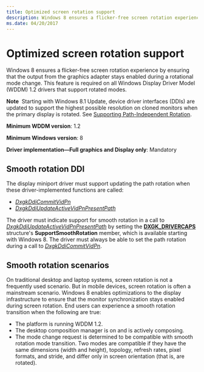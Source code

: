 ```yaml
---
title: Optimized screen rotation support
description: Windows 8 ensures a flicker-free screen rotation experience by ensuring that the output from the graphics adapter stays enabled during a rotational mode change.
ms.date: 04/20/2017
---
```


# Optimized screen rotation support


Windows 8 ensures a flicker-free screen rotation experience by ensuring that the output from the graphics adapter stays enabled during a rotational mode change. This feature is required on all Windows Display Driver Model (WDDM) 1.2 drivers that support rotated modes.

**Note**  Starting with Windows 8.1 Update, device driver interfaces (DDIs) are updated to support the highest possible resolution on cloned monitors when the primary display is rotated. See [Supporting Path-Independent Rotation](supporting-path-independent-rotation.md).

 

**Minimum WDDM version**: 1.2

**Minimum Windows version**: 8

**Driver implementation—Full graphics and Display only**: Mandatory


 

## <span id="Smooth_rotation_DDI"></span><span id="smooth_rotation_ddi"></span><span id="SMOOTH_ROTATION_DDI"></span>Smooth rotation DDI


The display miniport driver must support updating the path rotation when these driver-implemented functions are called:

-   [*DxgkDdiCommitVidPn*](/windows-hardware/drivers/ddi/d3dkmddi/nc-d3dkmddi-dxgkddi_commitvidpn)
-   [*DxgkDdiUpdateActiveVidPnPresentPath*](/windows-hardware/drivers/ddi/d3dkmddi/nc-d3dkmddi-dxgkddi_updateactivevidpnpresentpath)

The driver must indicate support for smooth rotation in a call to [*DxgkDdiUpdateActiveVidPnPresentPath*](/windows-hardware/drivers/ddi/d3dkmddi/nc-d3dkmddi-dxgkddi_updateactivevidpnpresentpath) by setting the [**DXGK\_DRIVERCAPS**](/windows-hardware/drivers/ddi/d3dkmddi/ns-d3dkmddi-_dxgk_drivercaps) structure's **SupportSmoothRotation** member, which is available starting with Windows 8.
The driver must always be able to set the path rotation during a call to [*DxgkDdiCommitVidPn*](/windows-hardware/drivers/ddi/d3dkmddi/nc-d3dkmddi-dxgkddi_commitvidpn).

## <span id="Smooth_rotation_scenarios"></span><span id="smooth_rotation_scenarios"></span><span id="SMOOTH_ROTATION_SCENARIOS"></span>Smooth rotation scenarios


On traditional desktop and laptop systems, screen rotation is not a frequently used scenario. But in mobile devices, screen rotation is often a mainstream scenario. Windows 8 enables optimizations to the display infrastructure to ensure that the monitor synchronization stays enabled during screen rotation. End users can experience a smooth rotation transition when the following are true:

-   The platform is running WDDM 1.2.
-   The desktop composition manager is on and is actively composing.
-   The mode change request is determined to be compatible with smooth rotation mode transition. Two modes are compatible if they have the same dimensions (width and height), topology, refresh rates, pixel formats, and stride, and differ only in screen orientation (that is, are rotated).

 


